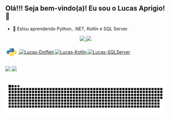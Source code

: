 ##     Olá!!! Seja bem-vindo(a)! Eu sou o Lucas Aprigio! 👋

- 🌱 Estou aprendendo Python, .NET, Kotlin e SQL Server.   

<div align="center">
  <a href="https://github.com/Lucas_Aprigio">
  <img height="180em" src="https://github-readme-stats.vercel.app/api?username=Lucas-Aprigio&show_icons=true&theme=dark&include_all_commits=true&count_private=true"/>
  <img height="180em" src="https://github-readme-stats.vercel.app/api/top-langs/?username=Lucas-Aprigio&layout=compact&langs_count=7&theme=dark"/>
</div>
  
<div style="display: inline_block"><br>

  <img align="center" alt="Lucas-Python" height="30" width="40" src="https://raw.githubusercontent.com/devicons/devicon/master/icons/python/python-original.svg">
  <img align="center" alt="Lucas-DotNet" height="30" width="40" src="https://cdn.jsdelivr.net/gh/devicons/devicon/icons/dotnetcore/dotnetcore-original.svg">
  <img align="center" alt="Lucas-Kotlin" height="30" width="40" src="https://cdn.jsdelivr.net/gh/devicons/devicon/icons/kotlin/kotlin-plain.svg">
  <img align="center" alt="Lucas-SQLServer" height="30" width="40" src="https://cdn.jsdelivr.net/gh/devicons/devicon/icons/microsoftsqlserver/microsoftsqlserver-plain-wordmark.svg">
  
</div>
  
##
  
<div> 
  <a href = "mailto:lucasaprigio@hotmail.com"><img src="https://img.shields.io/badge/Microsoft_Outlook-0078D4?style=for-the-badge&logo=microsoft-outlook&logoColor=white" target="_blank"></a>
  <a href="https://www.linkedin.com/in/lucas-aprigio/" target="_blank"><img src="https://img.shields.io/badge/-LinkedIn-%230077B5?style=for-the-badge&logo=linkedin&logoColor=white" target="_blank"></a>

##  
  
![Snake animation](https://github.com/Lucas-Aprigio/Lucas-Aprigio/blob/output/github-contribution-grid-snake.svg)
